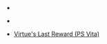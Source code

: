 
- [](/2016/06/744546008374251522/)

- [](/2015/10/8laqfkmoj3/)

- [Virtue&#39;s Last Reward (PS Vita)](/2014/02/vlr/)
